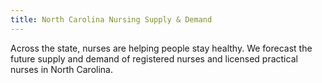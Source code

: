 ```yaml
---
title: North Carolina Nursing Supply & Demand
---
```

Across the state, nurses are helping people stay healthy. We forecast the future supply and demand of registered nurses and licensed practical nurses in North Carolina.